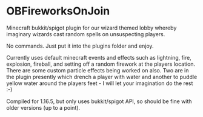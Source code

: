 # OBFireworksOnJoin

Minecraft bukkit/spigot plugin for our wizard themed lobby whereby imaginary wizards cast random spells on unsuspecting players.

No commands. Just put it into the plugins folder and enjoy.

Currently uses default minecraft events and effects such as lightning, fire, explosion, fireball, and setting off a random firework at the players location. There are some custom particle effects being worked on also. Two are in the plugin presently which drench a player with water and another to puddle yellow water around the players feet - I will let your imagination do the rest :-)

Compiled for 1.16.5, but only uses bukkit/spigot API, so should be fine with older versions (up to a point).
